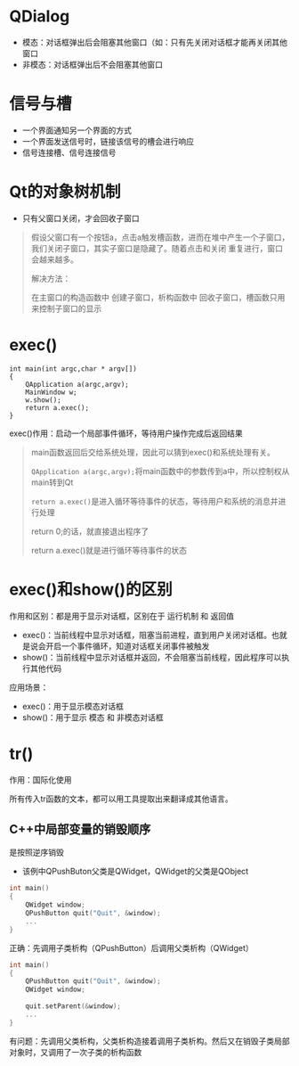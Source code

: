 # QDialog

- 模态：对话框弹出后会阻塞其他窗口（如：只有先关闭对话框才能再关闭其他窗口
- 非模态：对话框弹出后不会阻塞其他窗口



# 信号与槽

- 一个界面通知另一个界面的方式
- 一个界面发送信号时，链接该信号的槽会进行响应
- 信号连接槽、信号连接信号



# Qt的对象树机制

- 只有父窗口关闭，才会回收子窗口

> 假设父窗口有一个按钮a，点击a触发槽函数，进而在堆中产生一个子窗口，我们关闭子窗口，其实子窗口是隐藏了。随着点击和关闭 重复进行，窗口会越来越多。
>
> 解决方法：
>
> 在主窗口的构造函数中 创建子窗口，析构函数中 回收子窗口，槽函数只用来控制子窗口的显示



# exec()

```qt
int main(int argc,char * argv[])
{
    QApplication a(argc,argv);
    MainWindow w;
    w.show();
    return a.exec();
}
```

exec()作用：启动一个局部事件循环，等待用户操作完成后返回结果

> main函数返回后交给系统处理，因此可以猜到exec()和系统处理有关。
>
> `QApplication a(argc,argv);`将main函数中的参数传到a中，所以控制权从main转到Qt
>
> `return a.exec()`是进入循环等待事件的状态，等待用户和系统的消息并进行处理
>
> return 0;的话，就直接退出程序了
>
> return a.exec()就是进行循环等待事件的状态



# exec()和show()的区别

作用和区别：都是用于显示对话框，区别在于 运行机制 和 返回值

- exec()：当前线程中显示对话框，阻塞当前进程，直到用户关闭对话框。也就是说会开启一个事件循环，知道对话框关闭事件被触发
- show()：当前线程中显示对话框并返回，不会阻塞当前线程，因此程序可以执行其他代码

应用场景：

- exec()：用于显示模态对话框
- show()：用于显示 模态 和 非模态对话框



# tr()

作用：国际化使用

所有传入tr函数的文本，都可以用工具提取出来翻译成其他语言。



## C++中局部变量的销毁顺序

是按照逆序销毁

- 该例中QPushButon父类是QWidget，QWidget的父类是QObject

```C++
int main()
{
    QWidget window;
    QPushButton quit("Quit", &window);
    ...
}
```

正确：先调用子类析构（QPushButton）后调用父类析构（QWidget）

```c++
int main()
{
    QPushButton quit("Quit", &window);
    QWidget window;
    
    quit.setParent(&window);
    ...
}
```

有问题：先调用父类析构，父类析构造接着调用子类析构。然后又在销毁子类局部对象时，又调用了一次子类的析构函数